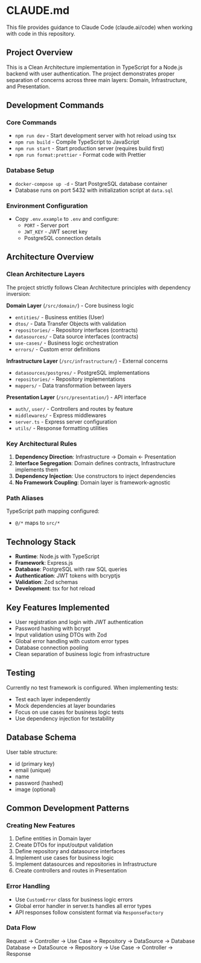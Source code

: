 # CLAUDE.md

This file provides guidance to Claude Code (claude.ai/code) when working with code in this repository.

## Project Overview

This is a Clean Architecture implementation in TypeScript for a Node.js backend with user authentication. The project demonstrates proper separation of concerns across three main layers: Domain, Infrastructure, and Presentation.

## Development Commands

### Core Commands

- `npm run dev` - Start development server with hot reload using tsx
- `npm run build` - Compile TypeScript to JavaScript
- `npm run start` - Start production server (requires build first)
- `npm run format:prettier` - Format code with Prettier

### Database Setup

- `docker-compose up -d` - Start PostgreSQL database container
- Database runs on port 5432 with initialization script at `data.sql`

### Environment Configuration

- Copy `.env.example` to `.env` and configure:
  - `PORT` - Server port
  - `JWT_KEY` - JWT secret key
  - PostgreSQL connection details

## Architecture Overview

### Clean Architecture Layers

The project strictly follows Clean Architecture principles with dependency inversion:

**Domain Layer** (`/src/domain/`) - Core business logic

- `entities/` - Business entities (User)
- `dtos/` - Data Transfer Objects with validation
- `repositories/` - Repository interfaces (contracts)
- `datasources/` - Data source interfaces (contracts)
- `use-cases/` - Business logic orchestration
- `errors/` - Custom error definitions

**Infrastructure Layer** (`/src/infrastructure/`) - External concerns

- `datasources/postgres/` - PostgreSQL implementations
- `repositories/` - Repository implementations
- `mappers/` - Data transformation between layers

**Presentation Layer** (`/src/presentation/`) - API interface

- `auth/`, `user/` - Controllers and routes by feature
- `middlewares/` - Express middlewares
- `server.ts` - Express server configuration
- `utils/` - Response formatting utilities

### Key Architectural Rules

1. **Dependency Direction**: Infrastructure → Domain ← Presentation
2. **Interface Segregation**: Domain defines contracts, Infrastructure implements them
3. **Dependency Injection**: Use constructors to inject dependencies
4. **No Framework Coupling**: Domain layer is framework-agnostic

### Path Aliases

TypeScript path mapping configured:

- `@/*` maps to `src/*`

## Technology Stack

- **Runtime**: Node.js with TypeScript
- **Framework**: Express.js
- **Database**: PostgreSQL with raw SQL queries
- **Authentication**: JWT tokens with bcryptjs
- **Validation**: Zod schemas
- **Development**: tsx for hot reload

## Key Features Implemented

- User registration and login with JWT authentication
- Password hashing with bcrypt
- Input validation using DTOs with Zod
- Global error handling with custom error types
- Database connection pooling
- Clean separation of business logic from infrastructure

## Testing

Currently no test framework is configured. When implementing tests:

- Test each layer independently
- Mock dependencies at layer boundaries
- Focus on use cases for business logic tests
- Use dependency injection for testability

## Database Schema

User table structure:

- id (primary key)
- email (unique)
- name
- password (hashed)
- image (optional)

## Common Development Patterns

### Creating New Features

1. Define entities in Domain layer
2. Create DTOs for input/output validation
3. Define repository and datasource interfaces
4. Implement use cases for business logic
5. Implement datasources and repositories in Infrastructure
6. Create controllers and routes in Presentation

### Error Handling

- Use `CustomError` class for business logic errors
- Global error handler in server.ts handles all error types
- API responses follow consistent format via `ResponseFactory`

### Data Flow

Request → Controller → Use Case → Repository → DataSource → Database
Database → DataSource → Repository → Use Case → Controller → Response
